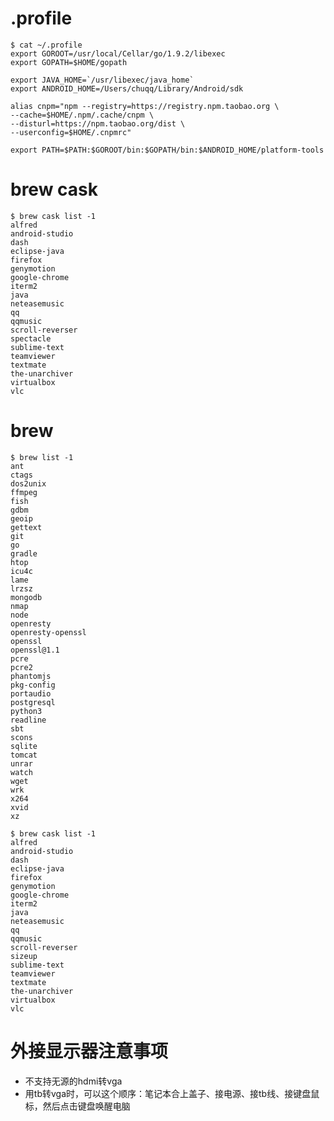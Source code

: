 # .profile

    $ cat ~/.profile
    export GOROOT=/usr/local/Cellar/go/1.9.2/libexec
    export GOPATH=$HOME/gopath

    export JAVA_HOME=`/usr/libexec/java_home`
    export ANDROID_HOME=/Users/chuqq/Library/Android/sdk

    alias cnpm="npm --registry=https://registry.npm.taobao.org \
    --cache=$HOME/.npm/.cache/cnpm \
    --disturl=https://npm.taobao.org/dist \
    --userconfig=$HOME/.cnpmrc"

    export PATH=$PATH:$GOROOT/bin:$GOPATH/bin:$ANDROID_HOME/platform-tools

# brew cask

    $ brew cask list -1
    alfred
    android-studio
    dash
    eclipse-java
    firefox
    genymotion
    google-chrome
    iterm2
    java
    neteasemusic
    qq
    qqmusic
    scroll-reverser
    spectacle
    sublime-text
    teamviewer
    textmate
    the-unarchiver
    virtualbox
    vlc

# brew

    $ brew list -1
    ant
    ctags
    dos2unix
    ffmpeg
    fish
    gdbm
    geoip
    gettext
    git
    go
    gradle
    htop
    icu4c
    lame
    lrzsz
    mongodb
    nmap
    node
    openresty
    openresty-openssl
    openssl
    openssl@1.1
    pcre
    pcre2
    phantomjs
    pkg-config
    portaudio
    postgresql
    python3
    readline
    sbt
    scons
    sqlite
    tomcat
    unrar
    watch
    wget
    wrk
    x264
    xvid
    xz

    $ brew cask list -1
    alfred
    android-studio
    dash
    eclipse-java
    firefox
    genymotion
    google-chrome
    iterm2
    java
    neteasemusic
    qq
    qqmusic
    scroll-reverser
    sizeup
    sublime-text
    teamviewer
    textmate
    the-unarchiver
    virtualbox
    vlc

# 外接显示器注意事项

* 不支持无源的hdmi转vga
* 用tb转vga时，可以这个顺序：笔记本合上盖子、接电源、接tb线、接键盘鼠标，然后点击键盘唤醒电脑
